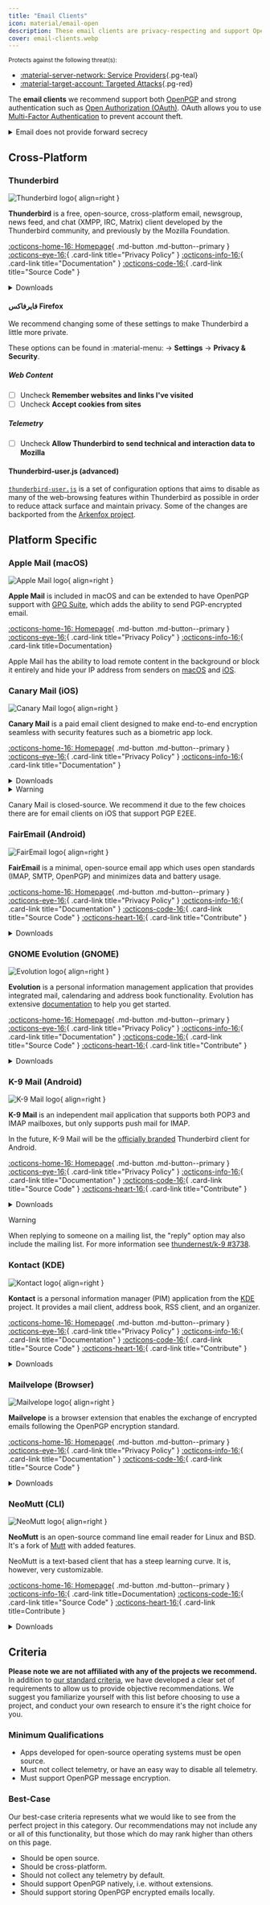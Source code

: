 ```yaml
---
title: "Email Clients"
icon: material/email-open
description: These email clients are privacy-respecting and support OpenPGP email encryption.
cover: email-clients.webp
---
```


<small>Protects against the following threat(s):</small>

- [:material-server-network: Service Providers](basics/common-threats.md#privacy-from-service-providers ""){.pg-teal}
- [:material-target-account: Targeted Attacks](basics/common-threats.md#attacks-against-specific-individuals ""){.pg-red}

The **email clients** we recommend support both [OpenPGP](encryption.md#openpgp) and strong authentication such as [Open Authorization (OAuth)](https://en.wikipedia.org/wiki/OAuth). OAuth allows you to use [Multi-Factor Authentication](basics/multi-factor-authentication.md) to prevent account theft.

<details class="warning" markdown>
<summary>Email does not provide forward secrecy</summary>

When using end-to-end encryption (E2EE) technology like OpenPGP, email will still have [some metadata](basics/email-security.md#email-metadata-overview) that is not encrypted in the header of the email.

OpenPGP also does not support [forward secrecy](https://en.wikipedia.org/wiki/Forward_secrecy), which means if either your or the recipient's private key is ever stolen, all previous messages encrypted with it will be exposed: [How do I protect my private keys?](basics/email-security.md) Consider using a medium that provides forward secrecy:

[Real-time Communication](real-time-communication.md ""){.md-button}

</details>

## Cross-Platform

### Thunderbird

<div class="admonition recommendation" markdown>

![Thunderbird logo](assets/img/email-clients/thunderbird.svg){ align=right }

**Thunderbird** is a free, open-source, cross-platform email, newsgroup, news feed, and chat (XMPP, IRC, Matrix) client developed by the Thunderbird community, and previously by the Mozilla Foundation.

[:octicons-home-16: Homepage](https://thunderbird.net){ .md-button .md-button--primary }
[:octicons-eye-16:](https://mozilla.org/privacy/thunderbird){ .card-link title="Privacy Policy" }
[:octicons-info-16:](https://support.mozilla.org/products/thunderbird){ .card-link title="Documentation" }
[:octicons-code-16:](https://hg.mozilla.org/comm-central){ .card-link title="Source Code" }

<details class="downloads" markdown>
<summary>Downloads</summary>

- [:fontawesome-brands-windows: Windows](https://thunderbird.net)
- [:simple-apple: macOS](https://thunderbird.net)
- [:simple-linux: Linux](https://thunderbird.net)
- [:simple-flathub: Flathub](https://flathub.org/apps/details/org.mozilla.Thunderbird)

</details>

</div>

#### فایرفاکس Firefox

We recommend changing some of these settings to make Thunderbird a little more private.

These options can be found in :material-menu: → **Settings** → **Privacy & Security**.

##### Web Content

- [ ] Uncheck  **Remember websites and links I've visited**
- [ ] Uncheck  **Accept cookies from sites**

##### Telemetry

- [ ] Uncheck  **Allow Thunderbird to send technical and interaction data to Mozilla**

#### Thunderbird-user.js (advanced)

[`thunderbird-user.js`](https://github.com/HorlogeSkynet/thunderbird-user.js) is a set of configuration options that aims to disable as many of the web-browsing features within Thunderbird as possible in order to reduce attack surface and maintain privacy. Some of the changes are backported from the [Arkenfox project](desktop-browsers.md#arkenfox-advanced).

## Platform Specific

### Apple Mail (macOS)

<div class="admonition recommendation" markdown>

![Apple Mail logo](assets/img/email-clients/applemail.png){ align=right }

**Apple Mail** is included in macOS and can be extended to have OpenPGP support with [GPG Suite](encryption.md#gpg-suite), which adds the ability to send PGP-encrypted email.

[:octicons-home-16: Homepage](https://support.apple.com/guide/mail/welcome/mac){ .md-button .md-button--primary }
[:octicons-eye-16:](https://apple.com/legal/privacy/en-ww){ .card-link title="Privacy Policy" }
[:octicons-info-16:](https://support.apple.com/mail){ .card-link title=Documentation}

</details>

</div>

Apple Mail has the ability to load remote content in the background or block it entirely and hide your IP address from senders on [macOS](https://support.apple.com/guide/mail/mlhl03be2866/mac) and [iOS](https://support.apple.com/guide/iphone/iphf084865c7/ios).

### Canary Mail (iOS)

<div class="admonition recommendation" markdown>

![Canary Mail logo](assets/img/email-clients/canarymail.svg){ align=right }

**Canary Mail** is a paid email client designed to make end-to-end encryption seamless with security features such as a biometric app lock.

[:octicons-home-16: Homepage](https://canarymail.io){ .md-button .md-button--primary }
[:octicons-eye-16:](https://canarymail.io/privacy.html){ .card-link title="Privacy Policy" }
[:octicons-info-16:](https://canarymail.io/help){ .card-link title="Documentation" }

<details class="downloads" markdown>
<summary>Downloads</summary>

- [:simple-googleplay: Google Play](https://play.google.com/store/apps/details?id=io.canarymail.android)
- [:simple-appstore: App Store](https://apps.apple.com/app/id1155470386)
- [:fontawesome-brands-windows: Windows](https://canarymail.io/downloads.html)
- [:simple-apple: macOS](https://apps.apple.com/app/id1236045954)

</details>

</div>

<details class="warning" markdown>
<summary>Warning</summary>

Canary Mail only recently released a Windows and Android client, though we don't believe they are as stable as their iOS and Mac counterparts.

</details>

Canary Mail is closed-source. We recommend it due to the few choices there are for email clients on iOS that support PGP E2EE.

### FairEmail (Android)

<div class="admonition recommendation" markdown>

![FairEmail logo](assets/img/email-clients/fairemail.svg){ align=right }

**FairEmail** is a minimal, open-source email app which uses open standards (IMAP, SMTP, OpenPGP) and minimizes data and battery usage.

[:octicons-home-16: Homepage](https://email.faircode.eu){ .md-button .md-button--primary }
[:octicons-eye-16:](https://github.com/M66B/FairEmail/blob/master/PRIVACY.md){ .card-link title="Privacy Policy" }
[:octicons-info-16:](https://github.com/M66B/FairEmail/blob/master/FAQ.md){ .card-link title="Documentation" }
[:octicons-code-16:](https://github.com/M66B/FairEmail){ .card-link title="Source Code" }
[:octicons-heart-16:](https://email.faircode.eu/donate){ .card-link title="Contribute" }

<details class="downloads" markdown>
<summary>Downloads</summary>

- [:simple-googleplay: Google Play](https://play.google.com/store/apps/details?id=eu.faircode.email)
- [:simple-github: GitHub](https://github.com/M66B/FairEmail/releases)

</details>

</div>

### GNOME Evolution (GNOME)

<div class="admonition recommendation" markdown>

![Evolution logo](assets/img/email-clients/evolution.svg){ align=right }

**Evolution** is a personal information management application that provides integrated mail, calendaring and address book functionality. Evolution has extensive [documentation](https://help.gnome.org/users/evolution/stable) to help you get started.

[:octicons-home-16: Homepage](https://wiki.gnome.org/Apps/Evolution){ .md-button .md-button--primary }
[:octicons-eye-16:](https://wiki.gnome.org/Apps/Evolution/PrivacyPolicy){ .card-link title="Privacy Policy" }
[:octicons-info-16:](https://help.gnome.org/users/evolution/stable){ .card-link title="Documentation" }
[:octicons-code-16:](https://gitlab.gnome.org/GNOME/evolution){ .card-link title="Source Code" }
[:octicons-heart-16:](https://gnome.org/donate){ .card-link title="Contribute" }

<details class="downloads" markdown>
<summary>Downloads</summary>

- [:simple-flathub: Flathub](https://flathub.org/apps/details/org.gnome.Evolution)

</details>

</div>

### K-9 Mail (Android)

<div class="admonition recommendation" markdown>

![K-9 Mail logo](assets/img/email-clients/k9mail.svg){ align=right }

**K-9 Mail** is an independent mail application that supports both POP3 and IMAP mailboxes, but only supports push mail for IMAP.

In the future, K-9 Mail will be the [officially branded](https://k9mail.app/2022/06/13/K-9-Mail-and-Thunderbird.html) Thunderbird client for Android.

[:octicons-home-16: Homepage](https://k9mail.app){ .md-button .md-button--primary }
[:octicons-eye-16:](https://k9mail.app/privacy){ .card-link title="Privacy Policy" }
[:octicons-info-16:](https://docs.k9mail.app){ .card-link title="Documentation" }
[:octicons-code-16:](https://github.com/thundernest/k-9){ .card-link title="Source Code" }
[:octicons-heart-16:](https://k9mail.app/contribute){ .card-link title="Contribute" }

<details class="downloads" markdown>
<summary>Downloads</summary>

- [:simple-googleplay: Google Play](https://play.google.com/store/apps/details?id=com.fsck.k9)
- [:simple-github: GitHub](https://github.com/thundernest/k-9/releases)

</details>

</div>

<div class="admonition warning" markdown>
<p class="admonition-title">Warning</p>

When replying to someone on a mailing list, the "reply" option may also include the mailing list. For more information see [thundernest/k-9 #3738](https://github.com/thundernest/k-9/issues/3738).

</div>

### Kontact (KDE)

<div class="admonition recommendation" markdown>

![Kontact logo](assets/img/email-clients/kontact.svg){ align=right }

**Kontact** is a personal information manager (PIM) application from the [KDE](https://kde.org) project. It provides a mail client, address book, RSS client, and an organizer.

[:octicons-home-16: Homepage](https://kontact.kde.org){ .md-button .md-button--primary }
[:octicons-eye-16:](https://kde.org/privacypolicy-apps){ .card-link title="Privacy Policy" }
[:octicons-info-16:](https://kontact.kde.org/users){ .card-link title="Documentation" }
[:octicons-code-16:](https://invent.kde.org/pim/kmail){ .card-link title="Source Code" }
[:octicons-heart-16:](https://kde.org/community/donations){ .card-link title="Contribute" }

<details class="downloads" markdown>
<summary>Downloads</summary>

- [:simple-linux: Linux](https://kontact.kde.org/download)
- [:simple-flathub: Flathub](https://flathub.org/apps/details/org.kde.kontact)

</details>

</div>

### Mailvelope (Browser)

<div class="admonition recommendation" markdown>

![Mailvelope logo](assets/img/email-clients/mailvelope.svg){ align=right }

**Mailvelope** is a browser extension that enables the exchange of encrypted emails following the OpenPGP encryption standard.

[:octicons-home-16: Homepage](https://mailvelope.com){ .md-button .md-button--primary }
[:octicons-eye-16:](https://mailvelope.com/privacy-policy){ .card-link title="Privacy Policy" }
[:octicons-info-16:](https://mailvelope.com/faq){ .card-link title="Documentation" }
[:octicons-code-16:](https://github.com/mailvelope/mailvelope){ .card-link title="Source Code" }

<details class="downloads" markdown>
<summary>Downloads</summary>

- [:simple-firefoxbrowser: Firefox](https://addons.mozilla.org/firefox/addon/mailvelope)
- [:simple-googlechrome: Chrome](https://chrome.google.com/webstore/detail/mailvelope/kajibbejlbohfaggdiogboambcijhkke)
- [:fontawesome-brands-edge: Edge](https://microsoftedge.microsoft.com/addons/detail/mailvelope/dgcbddhdhjppfdfjpciagmmibadmoapc)

</details>

</div>

### NeoMutt (CLI)

<div class="admonition recommendation" markdown>

![NeoMutt logo](assets/img/email-clients/mutt.svg){ align=right }

**NeoMutt** is an open-source command line email reader for Linux and BSD. It's a fork of [Mutt](https://en.wikipedia.org/wiki/Mutt_(email_client)) with added features.

NeoMutt is a text-based client that has a steep learning curve. It is, however, very customizable.

[:octicons-home-16: Homepage](https://neomutt.org){ .md-button .md-button--primary }
[:octicons-info-16:](https://neomutt.org/guide){ .card-link title=Documentation}
[:octicons-code-16:](https://github.com/neomutt/neomutt){ .card-link title="Source Code" }
[:octicons-heart-16:](https://paypal.com/paypalme/russon){ .card-link title=Contribute }

<details class="downloads" markdown>
<summary>Downloads</summary>

- [:simple-apple: macOS](https://neomutt.org/distro)
- [:simple-linux: Linux](https://neomutt.org/distro)

</details>

</div>

## Criteria

**Please note we are not affiliated with any of the projects we recommend.** In addition to [our standard criteria](about/criteria.md), we have developed a clear set of requirements to allow us to provide objective recommendations. We suggest you familiarize yourself with this list before choosing to use a project, and conduct your own research to ensure it's the right choice for you.

### Minimum Qualifications

- Apps developed for open-source operating systems must be open source.
- Must not collect telemetry, or have an easy way to disable all telemetry.
- Must support OpenPGP message encryption.

### Best-Case

Our best-case criteria represents what we would like to see from the perfect project in this category. Our recommendations may not include any or all of this functionality, but those which do may rank higher than others on this page.

- Should be open source.
- Should be cross-platform.
- Should not collect any telemetry by default.
- Should support OpenPGP natively, i.e. without extensions.
- Should support storing OpenPGP encrypted emails locally.
